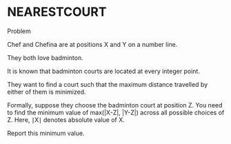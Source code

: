 # NEARESTCOURT



Problem


Chef and Chefina are at positions X and Y on a number line.

They both love badminton.

It is known that badminton courts are located at every integer point.

They want to find a court such that the maximum distance travelled by either of them is minimized.

Formally, suppose they choose the badminton court at position Z. You need to find the minimum value of max(|X-Z|, |Y-Z|) across all possible choices of Z. Here, ∣X∣ denotes absolute value of X.

Report this minimum value.
